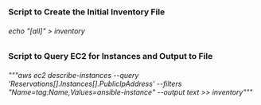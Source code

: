 ### Script to Create the Initial Inventory File <br>
###### echo "[all]" > inventory

### Script to Query EC2 for Instances and Output to File <br>
###### """aws ec2 describe-instances --query 'Reservations[*].Instances[*].PublicIpAddress'  --filters "Name=tag:Name,Values=ansible-instance" --output text >> inventory"""